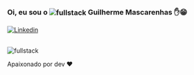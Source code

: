 ### Oi, eu sou o <img align="center" alt="fullstack" src="https://emoji.discadia.com/emojis/a12d9ca8-07d4-421b-9900-349a667b411d.PNG" /> Guilherme Mascarenhas ✋😁

[![Linkedin](https://img.shields.io/badge/LinkedIn-0077B5?style=for-the-badge&logo=linkedin&logoColor=white)](https://www.linkedin.com/in/guilherme-mascarenhas-995622113/)

<div styLe="display: inline_block"><br/>
  <img align="center" alt="fullstack" src="https://res.cloudinary.com/dmsxwwfb5/image/upload/v1595866967/full-stack-devlopment-min.png" />
</div>
  

Apaixonado por dev ❤️
